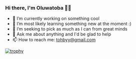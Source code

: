 ### Hi there, I'm Oluwatoba 👋🏾 

- 🔭 I’m currently working on something cool
- 🌱 I’m most likely learning something new at the moment :)
- 👯 I’m seeking to pick as much as I can from great minds
- 💬 Ask me about anything and I'd be glad to help
- 📫 How to reach me: [tohbyy@gmail.com](mailto:tohbyy@gmail.com)

[![trophy](https://github-profile-trophy.vercel.app/?username=oluwatoba1)](https://github.com/ryo-ma/github-profile-trophy)
